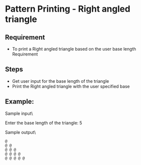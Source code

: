# Pattern Printing - Right angled triangle

## Requirement
- To print a Right angled triangle based on the user base length Requirement

## Steps
- Get user input for the base length of the triangle
- Print the Right angled triangle with the user specified base

## Example:
Sample input\

Enter the base length of the triangle: 5

Sample output\

```
@ 
@ @
@ @ @ 
@ @ @ @
@ @ @ @ @
```
